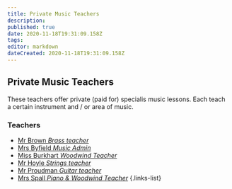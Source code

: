 ```yaml
---
title: Private Music Teachers
description: 
published: true
date: 2020-11-18T19:31:09.158Z
tags: 
editor: markdown
dateCreated: 2020-11-18T19:31:09.158Z
---
```


## Private Music Teachers
These teachers offer private (paid for) specialis music lessons. Each teach a certain instrument and / or area of music. 
### Teachers
- [Mr Brown *Brass teacher*](/teachers/music/mr-brown)
- [Mrs Byfield *Music Admin*](/teachers/music/mrs-blyfield)
- [Miss Burkhart *Woodwind Teacher*](/teachers/music/miss-burkhart)
- [Mr Hoyle *Strings teacher*](/teachers/music/mr-hoyle)
- [Mr Proudman *Guitar teacher*](/teachers/music/mr-proudman)
- [Mrs Spall *Piano & Woodwind Teacher*](/teachers/music/mrs-spall)
{.links-list}